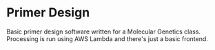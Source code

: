 # Primer Design

Basic primer design software written for a Molecular Genetics class. Processing is run using AWS Lambda and there's just a basic frontend.